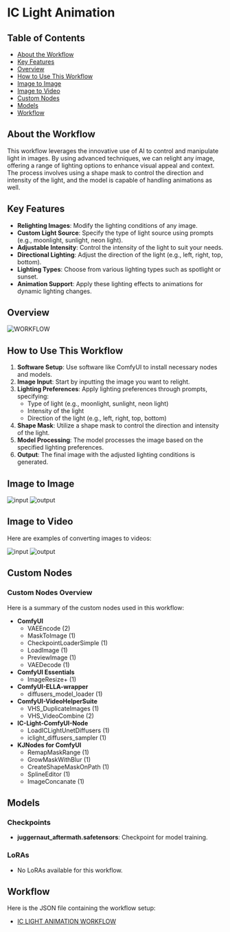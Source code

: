 # IC Light Animation

## Table of Contents
- [About the Workflow](#about-the-workflow)
- [Key Features](#key-features)
- [Overview](#overview)
- [How to Use This Workflow](#how-to-use-this-workflow)
- [Image to Image](#image-to-image)
- [Image to Video](#image-to-video)
- [Custom Nodes](#custom-nodes)
- [Models](#models)
- [Workflow](#workflow)

## About the Workflow
This workflow leverages the innovative use of AI to control and manipulate light in images. By using advanced techniques, we can relight any image, offering a range of lighting options to enhance visual appeal and context. The process involves using a shape mask to control the direction and intensity of the light, and the model is capable of handling animations as well.

## Key Features

- **Relighting Images**: Modify the lighting conditions of any image.
- **Custom Light Source**: Specify the type of light source using prompts (e.g., moonlight, sunlight, neon light).
- **Adjustable Intensity**: Control the intensity of the light to suit your needs.
- **Directional Lighting**: Adjust the direction of the light (e.g., left, right, top, bottom).
- **Lighting Types**: Choose from various lighting types such as spotlight or sunset.
- **Animation Support**: Apply these lighting effects to animations for dynamic lighting changes.

## Overview

![WORKFLOW](WORKFLOW.png)

## How to Use This Workflow
1. **Software Setup**: Use software like ComfyUI to install necessary nodes and models.
2. **Image Input**: Start by inputting the image you want to relight.
3. **Lighting Preferences**: Apply lighting preferences through prompts, specifying:
    - Type of light (e.g., moonlight, sunlight, neon light)
    - Intensity of the light
    - Direction of the light (e.g., left, right, top, bottom)
4. **Shape Mask**: Utilize a shape mask to control the direction and intensity of the light.
5. **Model Processing**: The model processes the image based on the specified lighting preferences.
6. **Output**: The final image with the adjusted lighting conditions is generated.

## Image to Image

![input](I1.jpg)
![output](O1.png)

## Image to Video

Here are examples of converting images to videos:

![input](IMAGE1.png)
![output](OUTPUT%20buddha.gif)

## Custom Nodes

### Custom Nodes Overview

Here is a summary of the custom nodes used in this workflow:

- **ComfyUI**
  - VAEEncode (2)
  - MaskToImage (1)
  - CheckpointLoaderSimple (1)
  - LoadImage (1)
  - PreviewImage (1)
  - VAEDecode (1)
- **ComfyUI Essentials**
  - ImageResize+ (1)
- **ComfyUI-ELLA-wrapper**
  - diffusers_model_loader (1)
- **ComfyUI-VideoHelperSuite**
  - VHS_DuplicateImages (1)
  - VHS_VideoCombine (2)
- **IC-Light-ComfyUI-Node**
  - LoadICLightUnetDiffusers (1)
  - iclight_diffusers_sampler (1)
- **KJNodes for ComfyUI**
  - RemapMaskRange (1)
  - GrowMaskWithBlur (1)
  - CreateShapeMaskOnPath (1)
  - SplineEditor (1)
  - ImageConcanate (1)

## Models

### Checkpoints

- **juggernaut_aftermath.safetensors**: Checkpoint for model training.

### LoRAs

- No LoRAs available for this workflow.

## Workflow

Here is the JSON file containing the workflow setup:

- [IC LIGHT ANIMATION WORKFLOW](IC%20LIGHT%20ANIMATION%20WORKING.json)
